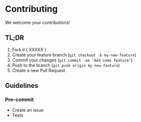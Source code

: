 # Contributing

We welcome your contributions!

## TL;DR

1. Fork it ( XXXXX )
2. Create your feature branch (`git checkout -b my-new-feature`)
3. Commit your changes (`git commit -am 'Add some feature'`)
4. Push to the branch (`git push origin my-new-feature`)
5. Create a new Pull Request

## Guidelines

### Pre-commit

- Create an issue
- Tests
